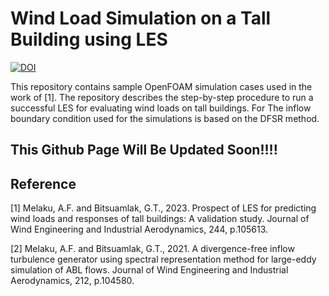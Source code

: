 # Wind Load Simulation on a Tall Building using LES

[![DOI](https://zenodo.org/badge/300517389.svg)](https://zenodo.org/badge/latestdoi/300517389)

This repository contains sample OpenFOAM simulation cases used in the work of [1]. The repository describes the step-by-step procedure to run a successful LES for evaluating wind loads on tall buildings. For The inflow boundary condition used for the simulations is based on the DFSR method.

## This Github Page Will Be Updated Soon!!!!
 
## Reference 
[1] Melaku, A.F. and Bitsuamlak, G.T., 2023. Prospect of LES for predicting wind loads and responses of tall buildings: A validation study. Journal of Wind Engineering and Industrial Aerodynamics, 244, p.105613.

[2] Melaku, A.F. and Bitsuamlak, G.T., 2021. A divergence-free inflow turbulence generator using spectral representation method for large-eddy simulation of ABL flows. Journal of Wind Engineering and Industrial Aerodynamics, 212, p.104580.
